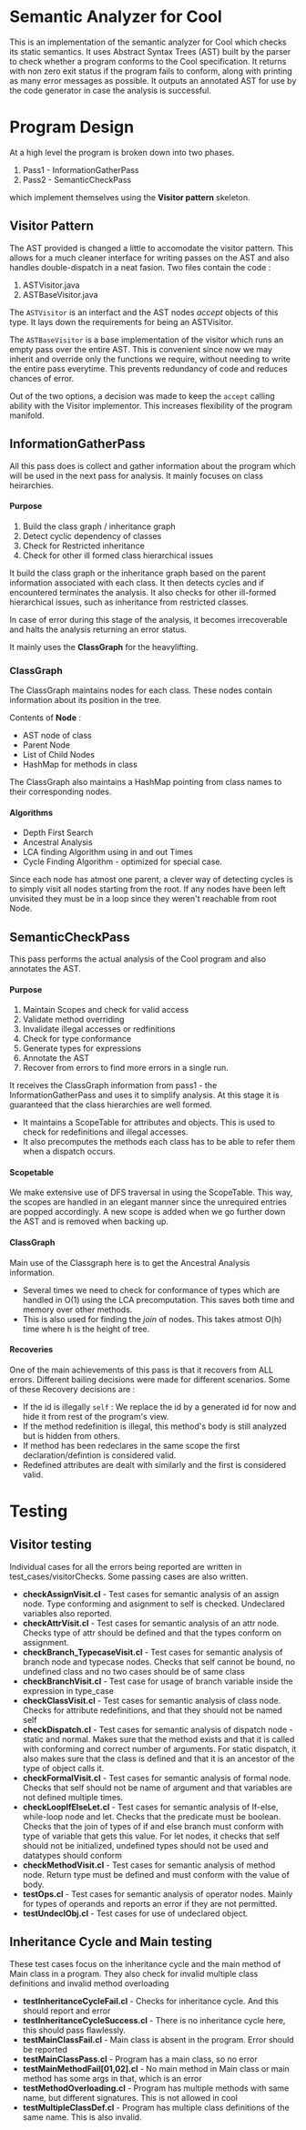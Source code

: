 Semantic Analyzer for Cool
==========================

This is an implementation of the semantic analyzer for Cool which checks its static semantics.
It uses Abstract Syntax Trees (AST) built by the parser to check whether a program conforms to 
the Cool specification. It returns with non zero exit status if the program fails to conform,
along with printing as many error messages as possible. It outputs an annotated AST for use by
the code generator in case the analysis is successful.

# Program Design
At a high level the program is broken down into two phases.
 1. Pass1 - InformationGatherPass
 2. Pass2 - SemanticCheckPass

which implement themselves using the **Visitor pattern** skeleton.

 Visitor Pattern
------------------
The AST provided is changed a little to accomodate the visitor pattern.
This allows for a much cleaner interface for writing passes on the AST and also handles
double-dispatch in a neat fasion. Two files contain the code :
1. ASTVisitor.java
2. ASTBaseVisitor.java

The `ASTVisitor` is an interfact and the AST nodes *accept* objects of this type. It lays down
 the requirements for being an ASTVisitor.

The `ASTBaseVisitor` is a base implementation of the visitor which runs an empty pass over the
entire AST. This is convenient since now we may inherit and override only the functions we 
require, without needing to write the entire pass everytime. This prevents redundancy of code 
and reduces chances of error.

Out of the two options, a decision was made to keep the `accept` calling ability with the 
Visitor implementor. This increases flexibility of the program manifold.

 InformationGatherPass
-----------------------
All this pass does is collect and gather information about the program which will be used in the
 next pass for analysis. It mainly focuses on class heirarchies.

#### Purpose

1. Build the class graph / inheritance graph
2. Detect cyclic dependency of classes
3. Check for Restricted inheritance
4. Check for other ill formed class hierarchical issues

It build the class graph or the inheritance graph based on the parent information associated with 
each class. It then detects cycles and if encountered terminates the analysis. It also checks 
for other ill-formed hierarchical issues, such as inheritance from restricted classes.

In case of error during this stage of the analysis, it becomes irrecoverable and halts the analysis 
returning an error status.

It mainly uses the **ClassGraph** for the heavylifting.

### ClassGraph
The ClassGraph maintains nodes for each class. These nodes contain information about its position 
in the tree. 

Contents of **Node** :

* AST node of class
* Parent Node
* List of Child Nodes
* HashMap for methods in class

The ClassGraph also maintains a HashMap pointing from class names to their corresponding nodes.

#### Algorithms
* Depth First Search
* Ancestral Analysis
* LCA finding Algorithm using in and out Times
* Cycle Finding Algorithm - optimized for special case.

Since each node has atmost one parent, a clever way of detecting cycles is to simply visit all 
nodes starting from the root. If any nodes have been left unvisited they must be in a loop since 
they weren't reachable from root Node.

SemanticCheckPass
------------------
This pass performs the actual analysis of the Cool program and also annotates the AST.

#### Purpose
1. Maintain Scopes and check for valid access
2. Validate method overriding
3. Invalidate illegal accesses or redfinitions
4. Check for type conformance
5. Generate types for expressions
6. Annotate the AST
7. Recover from errors to find more errors in a single run.

It receives the ClassGraph information from pass1 - the InformationGatherPass and uses it to 
simplify analysis. At this stage it is guaranteed that the class hierarchies are well formed.

* It maintains a ScopeTable for attributes and objects. This is used to check for redefinitions and illegal accesses.
* It also precomputes the methods each class has to be able to refer them when a dispatch occurs.

#### Scopetable
We make extensive use of DFS traversal in using the ScopeTable.
This way, the scopes are handled in an elegant manner since the unrequired entries are popped accordingly.
A new scope is added when we go further down the AST and is removed when backing up.

#### ClassGraph
Main use of the Classgraph here is to get the Ancestral Analysis information.
* Several times we need to check for conformance of types which are handled in O(1) using the
LCA precomputation. This saves both time and memory over other methods.
* This is also used for finding the *join* of nodes. This takes atmost O(h) time where h is the height of tree.

#### Recoveries
One of the main achievements of this pass is that it recovers from ALL errors.
Different bailing decisions were made for different scenarios.
Some of these Recovery decisions are : 
* If the id is illegally `self` : We replace the id by a generated id for now and hide it from rest of the program's view.
* If the method redefinition is illegal, this method's body is still analyzed but is hidden from others.
* If method has been redeclares in the same scope the first declaration/defintion is considered valid.
* Redefined attributes are dealt with similarly and the first is considered valid.

# Testing
## Visitor testing
Individual cases for all the errors being reported are written in test_cases/visitorChecks. Some passing cases are also written.

* __checkAssignVisit.cl__ - Test cases for semantic analysis of an assign node. Type conforming and asignment to self is checked. Undeclared variables also reported.
* __checkAttrVisit.cl__ - Test cases for semantic analysis of an attr node. Checks type of attr should be defined and that the types conform on assignment.
* __checkBranch_TypecaseVisit.cl__ - Test cases for semantic analysis of branch node and typecase nodes. Checks that self cannot be bound, no undefined class and no two cases should be of same class
* __checkBranchVisit.cl__ - Test case for usage of branch variable inside the expression in type_case
* __checkClassVisit.cl__ - Test cases for semantic analysis of class node. Checks for attribute redefinitions, and that they should not be named self
* __checkDispatch.cl__ - Test cases for semantic analysis of dispatch node - static and normal. Makes sure that the method exists and that it is called with conforming and correct number of arguments. For static dispatch, it also makes sure that the class is defined and that it is an ancestor of the type of object calls it.
* __checkFormalVisit.cl__ - Test cases for semantic analysis of formal node. Checks that self should not be name of argument and that variables are not defined multiple times.
* __checkLoopIfElseLet.cl__ - Test cases for semantic analysis of If-else, while-loop node and let. Checks that the predicate must be boolean. Checks that the join of types of if and else branch must conform with type of variable that gets this value. For let nodes, it checks that self should not be initialized, undefined types should not be used and datatypes should conform
* __checkMethodVisit.cl__ - Test cases for semantic analysis of method node. Return type must be defined and must conform with the value of body.
* __testOps.cl__ - Test cases for semantic analysis of operator nodes. Mainly for types of operands and reports an error if they are not permitted.
* __testUndeclObj.cl__ - Test cases for use of undeclared object.

## Inheritance Cycle and Main testing
These test cases focus on the inheritance cycle and the main method of Main class in a program. They also check for invalid multiple class definitions and invalid method overloading
* __testInheritanceCycleFail.cl__ - Checks for inheritance cycle. And this should report and error
* __testInheritanceCycleSuccess.cl__ - There is no inheritance cycle here, this should pass flawlessly.
* __testMainClassFail.cl__ - Main class is absent in the program. Error should be reported
* __testMainClassPass.cl__ - Program has a main class, so no error
* __testMainMethodFail[01,02].cl__ - No main method in Main class or main method has some args in that, which is an error
* __testMethodOverloading.cl__ - Program has multiple methods with same name, but different signatures. This is not allowed in cool
* __testMultipleClassDef.cl__ - Program has multiple class definitions of the same name. This is also invalid.